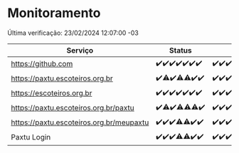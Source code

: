 # Monitoramento

Última verificação: 23/02/2024 12:07:00 -03

|Serviço|Status|Últimas 24h|
|---|---|---|
|https://github.com|<span title="2024-02-16: OK=24">✔️</span><span title="2024-02-17: OK=24">✔️</span><span title="2024-02-18: OK=24">✔️</span><span title="2024-02-19: OK=24">✔️</span><span title="2024-02-20: OK=24">✔️</span><span title="2024-02-21: OK=24">✔️</span><span title="2024-02-22: OK=16">✔️</span>|<span title="22/02/2024 13:07:00 -03 : 200">✔️</span><span title="22/02/2024 14:04:00 -03 : 200">✔️</span><span title="22/02/2024 15:08:00 -03 : 200">✔️</span><span title="22/02/2024 16:02:00 -03 : 200">✔️</span><span title="22/02/2024 17:06:00 -03 : 200">✔️</span><span title="22/02/2024 18:04:00 -03 : 200">✔️</span><span title="22/02/2024 19:05:00 -03 : 200">✔️</span><span title="22/02/2024 20:08:00 -03 : 200">✔️</span><span title="22/02/2024 21:29:00 -03 : 200">✔️</span><span title="22/02/2024 22:37:00 -03 : 200">✔️</span><span title="22/02/2024 23:12:00 -03 : 200">✔️</span><span title="23/02/2024 00:06:00 -03 : 200">✔️</span><span title="23/02/2024 01:07:00 -03 : 200">✔️</span><span title="23/02/2024 02:07:00 -03 : 200">✔️</span><span title="23/02/2024 03:08:00 -03 : 200">✔️</span><span title="23/02/2024 04:06:00 -03 : 200">✔️</span><span title="23/02/2024 05:09:00 -03 : 200">✔️</span><span title="23/02/2024 06:06:00 -03 : 200">✔️</span><span title="23/02/2024 07:06:00 -03 : 200">✔️</span><span title="23/02/2024 08:04:00 -03 : 200">✔️</span><span title="23/02/2024 09:11:00 -03 : 200">✔️</span><span title="23/02/2024 10:06:00 -03 : 200">✔️</span><span title="23/02/2024 11:05:00 -03 : 200">✔️</span><span title="23/02/2024 12:07:00 -03 : 200">✔️</span>|
|https://paxtu.escoteiros.org.br|<span title="2024-02-16: OK=24">✔️</span><span title="2024-02-17: OK=23, Falhas=1">⚠️</span><span title="2024-02-18: OK=24">✔️</span><span title="2024-02-19: OK=23, Falhas=1">⚠️</span><span title="2024-02-20: OK=23, Falhas=1">⚠️</span><span title="2024-02-21: OK=24">✔️</span><span title="2024-02-22: OK=16">✔️</span>|<span title="22/02/2024 13:07:00 -03 : 200">✔️</span><span title="22/02/2024 14:04:00 -03 : 200">✔️</span><span title="22/02/2024 15:08:00 -03 : 200">✔️</span><span title="22/02/2024 16:02:00 -03 : 200">✔️</span><span title="22/02/2024 17:06:00 -03 : 200">✔️</span><span title="22/02/2024 18:04:00 -03 : 200">✔️</span><span title="22/02/2024 19:05:00 -03 : 200">✔️</span><span title="22/02/2024 20:08:00 -03 : 200">✔️</span><span title="22/02/2024 21:29:00 -03 : 200">✔️</span><span title="22/02/2024 22:37:00 -03 : 200">✔️</span><span title="22/02/2024 23:12:00 -03 : 200">✔️</span><span title="23/02/2024 00:06:00 -03 : 200">✔️</span><span title="23/02/2024 01:07:00 -03 : 200">✔️</span><span title="23/02/2024 02:07:00 -03 : 200">✔️</span><span title="23/02/2024 03:08:00 -03 : 200">✔️</span><span title="23/02/2024 04:06:00 -03 : 200">✔️</span><span title="23/02/2024 05:09:00 -03 : 200">✔️</span><span title="23/02/2024 06:06:00 -03 : 200">✔️</span><span title="23/02/2024 07:06:00 -03 : 200">✔️</span><span title="23/02/2024 08:04:00 -03 : 200">✔️</span><span title="23/02/2024 09:11:00 -03 : 200">✔️</span><span title="23/02/2024 10:06:00 -03 : 200">✔️</span><span title="23/02/2024 11:05:00 -03 : 200">✔️</span><span title="23/02/2024 12:07:00 -03 : 200">✔️</span>|
|https://escoteiros.org.br|<span title="2024-02-16: OK=24">✔️</span><span title="2024-02-17: OK=24">✔️</span><span title="2024-02-18: OK=24">✔️</span><span title="2024-02-19: OK=24">✔️</span><span title="2024-02-20: OK=24">✔️</span><span title="2024-02-21: OK=24">✔️</span><span title="2024-02-22: OK=16">✔️</span>|<span title="22/02/2024 13:07:00 -03 : 200">✔️</span><span title="22/02/2024 14:04:00 -03 : 200">✔️</span><span title="22/02/2024 15:08:00 -03 : 200">✔️</span><span title="22/02/2024 16:02:00 -03 : 200">✔️</span><span title="22/02/2024 17:06:00 -03 : 200">✔️</span><span title="22/02/2024 18:04:00 -03 : 200">✔️</span><span title="22/02/2024 19:05:00 -03 : 200">✔️</span><span title="22/02/2024 20:08:00 -03 : 200">✔️</span><span title="22/02/2024 21:29:00 -03 : 200">✔️</span><span title="22/02/2024 22:37:00 -03 : 200">✔️</span><span title="22/02/2024 23:12:00 -03 : 200">✔️</span><span title="23/02/2024 00:06:00 -03 : 200">✔️</span><span title="23/02/2024 01:07:00 -03 : 200">✔️</span><span title="23/02/2024 02:07:00 -03 : 200">✔️</span><span title="23/02/2024 03:08:00 -03 : 200">✔️</span><span title="23/02/2024 04:06:00 -03 : 200">✔️</span><span title="23/02/2024 05:09:00 -03 : 200">✔️</span><span title="23/02/2024 06:06:00 -03 : 200">✔️</span><span title="23/02/2024 07:06:00 -03 : 200">✔️</span><span title="23/02/2024 08:04:00 -03 : 200">✔️</span><span title="23/02/2024 09:11:00 -03 : 200">✔️</span><span title="23/02/2024 10:06:00 -03 : 200">✔️</span><span title="23/02/2024 11:05:00 -03 : 200">✔️</span><span title="23/02/2024 12:07:00 -03 : 200">✔️</span>|
|https://paxtu.escoteiros.org.br/paxtu|<span title="2024-02-16: OK=24">✔️</span><span title="2024-02-17: OK=22, Falhas=2">⚠️</span><span title="2024-02-18: OK=24">✔️</span><span title="2024-02-19: OK=23, Falhas=1">⚠️</span><span title="2024-02-20: OK=23, Falhas=1">⚠️</span><span title="2024-02-21: OK=23, Falhas=1">⚠️</span><span title="2024-02-22: OK=16">✔️</span>|<span title="22/02/2024 13:07:00 -03 : 200">✔️</span><span title="22/02/2024 14:04:00 -03 : 200">✔️</span><span title="22/02/2024 15:08:00 -03 : 200">✔️</span><span title="22/02/2024 16:02:00 -03 : 200">✔️</span><span title="22/02/2024 17:06:00 -03 : 200">✔️</span><span title="22/02/2024 18:04:00 -03 : 200">✔️</span><span title="22/02/2024 19:05:00 -03 : 200">✔️</span><span title="22/02/2024 20:08:00 -03 : 200">✔️</span><span title="22/02/2024 21:29:00 -03 : 200">✔️</span><span title="22/02/2024 22:37:00 -03 : 200">✔️</span><span title="22/02/2024 23:12:00 -03 : 200">✔️</span><span title="23/02/2024 00:06:00 -03 : 200">✔️</span><span title="23/02/2024 01:07:00 -03 : 200">✔️</span><span title="23/02/2024 02:07:00 -03 : 200">✔️</span><span title="23/02/2024 03:08:00 -03 : 200">✔️</span><span title="23/02/2024 04:06:00 -03 : 200">✔️</span><span title="23/02/2024 05:09:00 -03 : 200">✔️</span><span title="23/02/2024 06:06:00 -03 : 200">✔️</span><span title="23/02/2024 07:06:00 -03 : 200">✔️</span><span title="23/02/2024 08:04:00 -03 : 200">✔️</span><span title="23/02/2024 09:11:00 -03 : 200">✔️</span><span title="23/02/2024 10:06:00 -03 : 200">✔️</span><span title="23/02/2024 11:05:00 -03 : 200">✔️</span><span title="23/02/2024 12:07:00 -03 : 200">✔️</span>|
|https://paxtu.escoteiros.org.br/meupaxtu|<span title="2024-02-16: OK=24">✔️</span><span title="2024-02-17: OK=24">✔️</span><span title="2024-02-18: OK=24">✔️</span><span title="2024-02-19: OK=23, Falhas=1">⚠️</span><span title="2024-02-20: OK=23, Falhas=1">⚠️</span><span title="2024-02-21: OK=24">✔️</span><span title="2024-02-22: OK=16">✔️</span>|<span title="22/02/2024 13:07:00 -03 : 200">✔️</span><span title="22/02/2024 14:04:00 -03 : 200">✔️</span><span title="22/02/2024 15:08:00 -03 : 200">✔️</span><span title="22/02/2024 16:02:00 -03 : 200">✔️</span><span title="22/02/2024 17:06:00 -03 : 200">✔️</span><span title="22/02/2024 18:04:00 -03 : 200">✔️</span><span title="22/02/2024 19:05:00 -03 : 200">✔️</span><span title="22/02/2024 20:08:00 -03 : 200">✔️</span><span title="22/02/2024 21:29:00 -03 : 200">✔️</span><span title="22/02/2024 22:37:00 -03 : 200">✔️</span><span title="22/02/2024 23:12:00 -03 : 200">✔️</span><span title="23/02/2024 00:06:00 -03 : 200">✔️</span><span title="23/02/2024 01:07:00 -03 : 200">✔️</span><span title="23/02/2024 02:07:00 -03 : 200">✔️</span><span title="23/02/2024 03:08:00 -03 : 200">✔️</span><span title="23/02/2024 04:06:00 -03 : 200">✔️</span><span title="23/02/2024 05:09:00 -03 : 200">✔️</span><span title="23/02/2024 06:06:00 -03 : 200">✔️</span><span title="23/02/2024 07:06:00 -03 : 200">✔️</span><span title="23/02/2024 08:04:00 -03 : 200">✔️</span><span title="23/02/2024 09:11:00 -03 : 200">✔️</span><span title="23/02/2024 10:06:00 -03 : 200">✔️</span><span title="23/02/2024 11:05:00 -03 : 200">✔️</span><span title="23/02/2024 12:07:00 -03 : 200">✔️</span>|
|Paxtu Login|<span title="2024-02-16: OK=24">✔️</span><span title="2024-02-17: OK=24">✔️</span><span title="2024-02-18: OK=24">✔️</span><span title="2024-02-19: OK=23, Falhas=1">⚠️</span><span title="2024-02-20: OK=23, Falhas=1">⚠️</span><span title="2024-02-21: OK=24">✔️</span><span title="2024-02-22: OK=16">✔️</span>|<span title="22/02/2024 13:07:00 -03 : 200">✔️</span><span title="22/02/2024 14:04:00 -03 : 200">✔️</span><span title="22/02/2024 15:08:00 -03 : 200">✔️</span><span title="22/02/2024 16:02:00 -03 : 200">✔️</span><span title="22/02/2024 17:06:00 -03 : 200">✔️</span><span title="22/02/2024 18:04:00 -03 : 200">✔️</span><span title="22/02/2024 19:05:00 -03 : 200">✔️</span><span title="22/02/2024 20:08:00 -03 : 200">✔️</span><span title="22/02/2024 21:29:00 -03 : 200">✔️</span><span title="22/02/2024 22:37:00 -03 : 200">✔️</span><span title="22/02/2024 23:12:00 -03 : 200">✔️</span><span title="23/02/2024 00:06:00 -03 : 200">✔️</span><span title="23/02/2024 01:07:00 -03 : 200">✔️</span><span title="23/02/2024 02:07:00 -03 : 200">✔️</span><span title="23/02/2024 03:08:00 -03 : 200">✔️</span><span title="23/02/2024 04:06:00 -03 : 200">✔️</span><span title="23/02/2024 05:09:00 -03 : 200">✔️</span><span title="23/02/2024 06:06:00 -03 : 200">✔️</span><span title="23/02/2024 07:06:00 -03 : 200">✔️</span><span title="23/02/2024 08:04:00 -03 : 200">✔️</span><span title="23/02/2024 09:11:00 -03 : 200">✔️</span><span title="23/02/2024 10:06:00 -03 : 200">✔️</span><span title="23/02/2024 11:05:00 -03 : 200">✔️</span><span title="23/02/2024 12:07:00 -03 : 200">✔️</span>|
